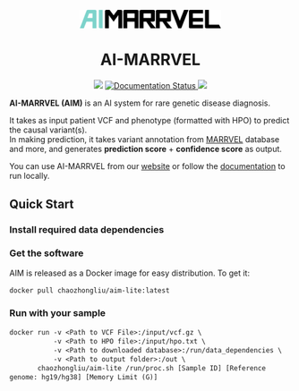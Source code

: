 <p align="center">
  <img width="50%" align="center" src="https://raw.githubusercontent.com/LiuzLab/AI_MARRVEL/main/docs/images/logo.v1.png" alt="logo">
</p>
  <h1 align="center">
  AI-MARRVEL
</h1>

<p align="center">
  <a style="text-decoration:none">
    <img src="https://img.shields.io/badge/AI_MARRVEL-v1.0.1-blue.svg"/>
  </a>
  <a href='https://ai-marrvel.readthedocs.io/en/latest/?badge=latest'>
      <img src='https://readthedocs.org/projects/ai-marrvel/badge/?version=latest' alt='Documentation Status' />
  </a>
  <a style="text-decoration:none">
    <img src="http://img.shields.io/badge/Preprint-DOI:10.2139/ssrn.4465963-lightgreen.svg"/>
  </a>
</p>

**AI-MARRVEL (AIM)** is an AI system for rare genetic disease diagnosis.  

It takes as input patient VCF and phenotype (formatted with HPO) to predict the causal variant(s).    
In making prediction, it takes variant annotation from [MARRVEL](https://marrvel.org/) database and more, 
and generates **prediction score** + **confidence score** as output.  


You can use AI-MARRVEL from our [website](https://ai.marrvel.org/) or follow the [documentation](https://ai-marrvel.readthedocs.io/en/latest/) to run locally.



## Quick Start

### Install required data dependencies

### Get the software
AIM is released as a Docker image for easy distribution. To get it:
```
docker pull chaozhongliu/aim-lite:latest
```

### Run with your sample
```
docker run -v <Path to VCF File>:/input/vcf.gz \
           -v <Path to HPO file>:/input/hpo.txt \
           -v <Path to downloaded database>:/run/data_dependencies \
           -v <Path to output folder>:/out \
       chaozhongliu/aim-lite /run/proc.sh [Sample ID] [Reference genome: hg19/hg38] [Memory Limit (G)]
```


